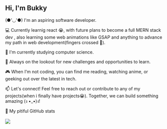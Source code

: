 ## Hi, I'm Bukky
(●'◡'●) I'm an aspiring software developer.

💻 Currently learnig react 😭, with future plans to become a full MERN stack dev , also learning some web animations like GSAP and anything to advance my path in web development(fingers crossed 🤞).

🔧 I'm currently studying computer science.

🌱 Always on the lookout for new challenges and opportunities to learn.

🎮 When I'm not coding, you can find me reading, watching anime, or geeking out over the latest in tech.

📫 Let's connect! Feel free to reach out or contribute to any of my projects(when i finally have projects😭). Together, we can build something amazing (ง •_•)ง!

<!--github stats from https://github.com/anuraghazra/github-readme-stats-->
🐰 My pitiful GitHub stats
<br><br>
![](https://github-readme-stats.vercel.app/api?username=PuckerFace&show_icons=true&theme=merko)
<br>




